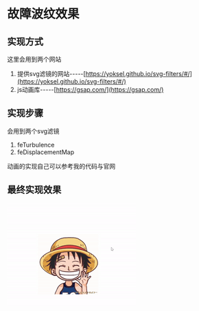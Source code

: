 # 故障波纹效果
## 实现方式
这里会用到两个网站
1. 提供svg滤镜的网站-----[https://yoksel.github.io/svg-filters/#/](https://yoksel.github.io/svg-filters/#/)
2. js动画库-----[https://gsap.com/](https://gsap.com/)


## 实现步骤
会用到两个svg滤镜
1. feTurbulence
2. feDisplacementMap

动画的实现自己可以参考我的代码与官网

## 最终实现效果
![图片](./read.gif)
